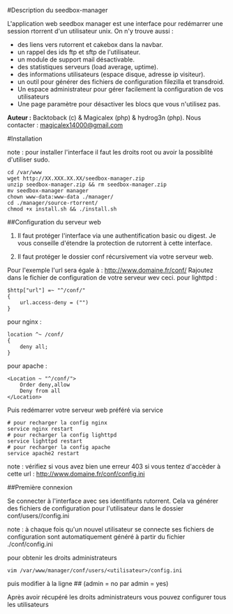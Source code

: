 #Description du seedbox-manager

L'application web seedbox manager est une interface pour redémarrer une session rtorrent d'un utilisateur unix.
On n'y trouve aussi :

 * des liens vers rutorrent et cakebox dans la navbar.
 * un rappel des ids ftp et sftp de l'utilisateur.
 * un module de support mail désactivable.
 * des statistiques serveurs (load average, uptime).
 * des informations utilisateurs (espace disque, adresse ip visiteur).
 * un outil pour générer des fichiers de configuration filezilla et transdroid.
 * Un espace administrateur pour gérer facilement la configuration de vos utilisateurs
 * Une page paramètre pour désactiver les blocs que vous n'utilisez pas.

**Auteur :** Backtoback (c) & Magicalex (php) & hydrog3n (php).
Nous contacter : <magicalex14000@gmail.com>

#Installation

note : pour installer l'interface il faut les droits root ou avoir la possiblité d'utiliser sudo.

```
cd /var/www
wget http://XX.XXX.XX.XX/seedbox-manager.zip
unzip seedbox-manager.zip && rm seedbox-manager.zip
mv seedbox-manager manager
chown www-data:www-data ./manager/
cd ./manager/source-rtorrent/
chmod +x install.sh && ./install.sh
```

##Configuration du serveur web

1. Il faut protéger l'interface via une authentification basic ou digest.
Je vous conseille d'étendre la protection de rutorrent à cette interface.

2. Il faut protéger le dossier conf récursivement via votre serveur web.

Pour l'exemple l'url sera égale à : http://www.domaine.fr/conf/
Rajoutez dans le fichier de configuration de votre serveur wev ceci.
pour lighttpd :
```
$http["url"] =~ "^/conf/"
{
	url.access-deny = ("")
}
```
pour nginx :
```
location ^~ /conf/
{
	deny all;
}
```
pour apache :
```
<Location ~ "^/conf/">
    Order deny,allow
    Deny from all
</Location>
```
Puis redémarrer votre serveur web préféré via service
```
# pour recharger la config nginx
service nginx restart
# pour recharger la config lighttpd
service lighttpd restart
# pour recharger la config apache
service apache2 restart
```
note : vérifiez si vous avez bien une erreur 403 si vous tentez d'accèder à cette url :
http://www.domaine.fr/conf/config.ini


##Première connexion

Se connecter à l'interface avec ses identifiants rutorrent.
Cela va générer des fichiers de configuration pour l'utilisateur dans le dossier conf/users/<utilisateur>/config.ini

note : à chaque fois qu'un nouvel utilisateur se connecte ses fichiers de configuration sont automatiquement généré à partir du fichier ./conf/config.ini

pour obtenir les droits administrateurs
```
vim /var/www/manager/conf/users/<utilisateur>/config.ini
```
puis modifier à la ligne ## (admin = no par admin = yes)

Après avoir récupéré les droits administrateurs vous pouvez configurer tous les utilisateurs

